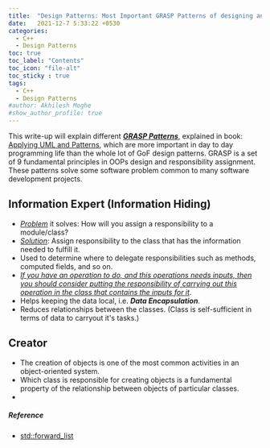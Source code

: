 ```yaml
---
title:  "Design Patterns: Most Important GRASP Patterns of designing an application or module "
date:   2021-12-7 5:33:22 +0530
categories:
  - C++
  - Design Patterns
toc: true
toc_label: "Contents"
toc_icon: "file-alt"
toc_sticky : true
tags:
  - C++
  - Design Patterns
#author: Akhilesh Moghe
#show_author_profile: true
---
```


This write-up will explain different __*<u>GRASP Patterns</u>*__, explained in book: [Applying UML and Patterns](https://www.amazon.com/gp/product/0131489062/ref=as_li_qf_asin_il_tl?ie=UTF8&tag=fluentcpp-20&creative=9325&linkCode=as2&creativeASIN=0131489062&linkId=43cfc4d0a6ea922ef663317e4f91db85), which are more important in day to day programming life than the whole lot of GoF design patterns.
GRASP is a set of 9 fundamental principles in OOPs design and responsibility assignment.
These patterns solve some software problem common to many software development projects.

## Information Expert (Information Hiding)
  - *<u>Problem</u>* it solves: How will you assign a responsibility to a module/class?
  - *<u>Solution</u>*: Assign responsibility to the class that has the information needed to fulfill it.
  - Used to determine where to delegate responsibilities such as methods, computed fields, and so on.
  - *<u>If you have an operation to do, and this operations needs inputs, then you should consider putting the responsibility of carrying out this operation in the class that contains the inputs for it</u>*.
  - Helps keeping the data local, i.e. __*Data Encapsulation*__.
  - Reduces relationships between the classes. (Class is self-sufficient in terms of data to carryout it's tasks.)

## Creator
  - The creation of objects is one of the most common activities in an object-oriented system.
  - Which class is responsible for creating objects is a fundamental property of the relationship between objects of particular classes.
  - 

##### Reference
  - [std::forward_list](https://www.cplusplus.com/reference/forward_list/forward_list/)


